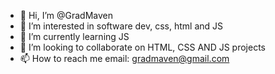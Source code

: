 - 👋 Hi, I’m @GradMaven
- 👀 I’m interested in software dev, css, html and JS
- 🌱 I’m currently learning JS
- 💞️ I’m looking to collaborate on HTML, CSS AND JS projects
- 📫 How to reach me email: gradmaven@gmail.com

<!---
GradMaven/GradMaven is a ✨ special ✨ repository because its `README.md` (this file) appears on your GitHub profile.
You can click the Preview link to take a look at your changes.
--->
